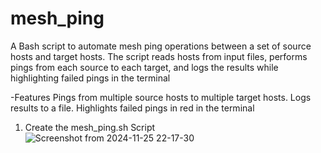 # mesh_ping
A Bash script to automate mesh ping operations between a set of source hosts and target hosts. The script reads hosts from input files, performs pings from each source to each target, and logs the results while highlighting failed pings in the terminal

-Features
Pings from multiple source hosts to multiple target hosts.
Logs results to a file.
Highlights failed pings in red in the terminal


1. Create the mesh_ping.sh Script
![Screenshot from 2024-11-25 22-17-30](https://github.com/user-attachments/assets/c5250e67-0f19-464b-b5cc-4a33b9027568)
